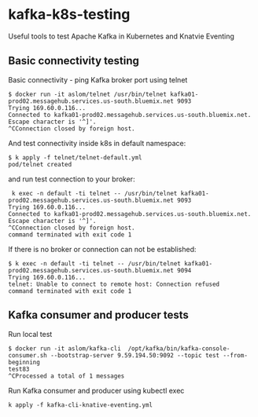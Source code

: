 # kafka-k8s-testing

Useful tools to test Apache Kafka in Kubernetes and Knatvie Eventing

## Basic connectivity testing

Basic connectivity - ping Kafka broker port using telnet

```
$ docker run -it aslom/telnet /usr/bin/telnet kafka01-prod02.messagehub.services.us-south.bluemix.net 9093
Trying 169.60.0.116...
Connected to kafka01-prod02.messagehub.services.us-south.bluemix.net.
Escape character is '^]'.
^CConnection closed by foreign host.
```

And test connectivity inside k8s in default namespace:

```
$ k apply -f telnet/telnet-default.yml
pod/telnet created
```

and run test connection to your broker:

```
 k exec -n default -ti telnet -- /usr/bin/telnet kafka01-prod02.messagehub.services.us-south.bluemix.net 9093
Trying 169.60.0.116...
Connected to kafka01-prod02.messagehub.services.us-south.bluemix.net.
Escape character is '^]'.
^CConnection closed by foreign host.
command terminated with exit code 1
```

If there is no broker or connection can not be established:

```
$ k exec -n default -ti telnet -- /usr/bin/telnet kafka01-prod02.messagehub.services.us-south.bluemix.net 9094
Trying 169.60.0.116...
telnet: Unable to connect to remote host: Connection refused
command terminated with exit code 1
```


## Kafka consumer and producer tests


Run local test


```
$ docker run -it aslom/kafka-cli  /opt/kafka/bin/kafka-console-consumer.sh --bootstrap-server 9.59.194.50:9092 --topic test --from-beginning
test83
^CProcessed a total of 1 messages
```

Run Kafka consumer and producer using kubectl exec

```
k apply -f kafka-cli-knative-eventing.yml
```